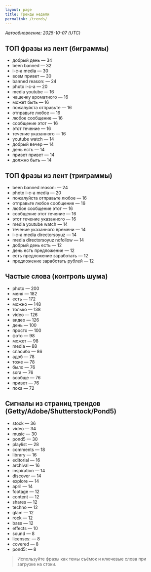 ```yaml
---
layout: page
title: Тренды недели
permalink: /trends/
---
```


_Автообновление: 2025-10-07 (UTC)_

## ТОП фразы из лент (биграммы)
- добрый день — 34
- been banned — 32
- i-c-a media — 30
- всем привет — 30
- banned reason: — 24
- photo i-c-a — 20
- media youtube — 16
- чашечку ароматного — 16
- может быть — 16
- пожалуйста отправьте — 16
- отправьте любое — 16
- любое сообщение — 16
- сообщение этот — 16
- этот течение — 16
- течение указанного — 16
- youtube watch — 14
- добрый вечер — 14
- день есть — 14
- привет привет — 14
- должно быть — 14

## ТОП фразы из лент (триграммы)
- been banned reason: — 24
- photo i-c-a media — 20
- пожалуйста отправьте любое — 16
- отправьте любое сообщение — 16
- любое сообщение этот — 16
- сообщение этот течение — 16
- этот течение указанного — 16
- media youtube watch — 14
- течение указанного времени — 14
- i-c-a media directorsoyuz — 14
- media directorsoyuz nofollow — 14
- добрый день есть — 12
- день есть предложение — 12
- есть предложение заработать — 12
- предложение заработать рублей — 12

## Частые слова (контроль шума)
- photo — 200
- меня — 182
- есть — 172
- можно — 148
- только — 138
- video — 126
- видео — 126
- день — 100
- просто — 100
- фото — 98
- может — 98
- media — 88
- спасибо — 86
- адоб — 78
- тоже — 78
- было — 76
- sora — 76
- вообще — 76
- привет — 76
- пока — 72

## Сигналы из страниц трендов (Getty/Adobe/Shutterstock/Pond5)
- stock — 36
- video — 34
- music — 30
- pond5 — 30
- playlist — 28
- comments — 18
- library — 16
- editorial — 16
- archival — 16
- inspiration — 14
- discover — 14
- explore — 14
- april — 14
- footage — 12
- content — 12
- shares — 12
- techno — 12
- glam — 12
- rock — 12
- bass — 12
- effects — 10
- sound — 8
- licenses: — 8
- covered — 8
- pond5: — 8

> Используйте фразы как темы съёмок и ключевые слова при загрузке на стоки.
